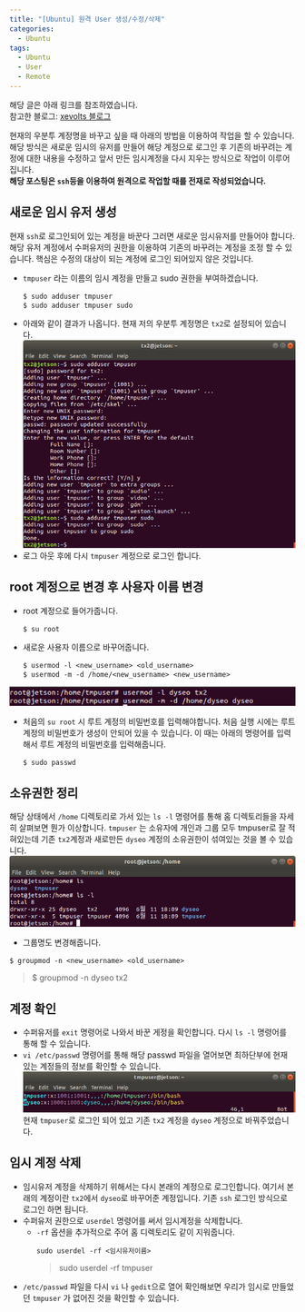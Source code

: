 ```yaml
---
title: "[Ubuntu] 원격 User 생성/수정/삭제"
categories:
  - Ubuntu
tags:
  - Ubuntu
  - User
  - Remote
---
```


해당 글은 아래 링크를 참조하였습니다.  
참고한 블로그: [xevolts 블로그](https://xevolts.tistory.com/10)

현재의 우분투 계정명을 바꾸고 싶을 때 아래의 방법을 이용하여 작업을 할 수 있습니다.
해당 방식은 새로운 임시의 유저를 만들어 해당 계정으로 로그인 후 기존의 바꾸려는 계정에 대한 내용을 수정하고 앞서 만든 임시계정을 다시 지우는 방식으로 작업이 이루어 집니다.  
**해당 포스팅은 `ssh`등을 이용하여 원격으로 작업할 때를 전재로 작성되었습니다.**

## 새로운 임시 유저 생성
현재 `ssh`로 로그인되어 있는 계정을 바꾼다 그러면 새로운 임시유저를 만들어야 합니다. 해당 유저 계정에서 수퍼유저의 권한을 이용하여 기존의 바꾸려는 계정을 조정 할 수 있습니다. 핵심은 수정의 대상이 되는 계정에 로그인 되어있지 않은 것입니다.
- `tmpuser` 라는 이름의 임시 계정을 만들고 sudo 권한을 부여하겠습니다.  
  ```shell
  $ sudo adduser tmpuser  
  $ sudo adduser tmpuser sudo
  ```
- 아래와 같이 결과가 나옵니다. 현재 저의 우분투 계정명은 `tx2`로 설정되어 있습니다.
  ![](/assets/images/change_ubuntu_username/image00.png/)  
- 로그 아웃 후에 다시 `tmpuser` 계정으로 로그인 합니다. 

## root 계정으로 변경 후 사용자 이름 변경
- root 계정으로 들어가줍니다.  
  ```shell
  $ su root
  ```
- 새로운 사용자 이름으로 바꾸어줍니다.  
  ```shell
  $ usermod -l <new_username> <old_username>
  $ usermod -m -d /home/<new_username> <new_username>
  ``` 
![](/assets/images/change_ubuntu_username/image01.png)  
- 처음의 `su root` 시 루트 계정의 비밀번호를 입력해야합니다. 처음 실행 시에는 루트계정의 비밀번호가 생성이 안되어 있을 수 있습니다. 이 때는 아래의 명령어를 입력해서 루트 계정의 비밀번호를 입력해줍니다.  
  ```shell
  $ sudo passwd
  ```

## 소유권한 정리
해당 상태에서 `/home` 디렉토리로 가서 있는 `ls -l` 명령어를 통해 홈 디렉토리들을 자세히 살펴보면 뭔가 이상합니다. `tmpuser` 는 소유자에 개인과 그룹 모두 tmpuser로 잘 적혀있는데 기존 `tx2`계정과 새로만든 `dyseo` 계정의 소유권한이 섞여있는 것을 볼 수 있습니다.  
![](/assets/images/change_ubuntu_username/image02.png)  
- 그룹명도 변경해줍니다.  
```
$ groupmod -n <new_username> <old_username>
```
> $ groupmod -n dyseo tx2


## 계정 확인
- 수퍼유저를 `exit` 명령어로 나와서 바꾼 게정을 확인합니다. 다시 `ls -l` 명령어를 통해 할 수 있습니다.
- `vi /etc/passwd` 명령어를 통해 해당 passwd 파일을 열어보면 최하단부에 현재 있는 계정들의 정보를 확인할 수 있습니다.  
  ![](/assets/images/change_ubuntu_username/image03.png)
  현재 `tmpuser`로 로그인 되어 있고 기존 `tx2` 계정을 `dyseo` 계정으로 바꿔주었습니다.


## 임시 계정 삭제
- 임시유저 계정을 삭제하기 위해서는 다시 본래의 계정으로 로그인합니다. 여기서 본래의 계정이란 `tx2`에서 `dyseo`로 바꾸어준 계정입니다. 기존 `ssh` 로그인 방식으로 로그인 하면 됩니다.
- 수퍼유저 권한으로 `userdel` 명령어를 써서 임시계정을 삭제합니다.
  - `-rf` 옵션을 추가적으로 주어 홈 디렉토리도 같이 지워줍니다.  
    ```shell
    sudo userdel -rf <임시유저이름>
    ```
    > sudo userdel -rf tmpuser
- `/etc/passwd` 파일을 다시 `vi` 나 `gedit`으로 열어 확인해보면 
우리가 임시로 만들었던 `tmpuser` 가 없어진 것을 확인할 수 있습니다.

